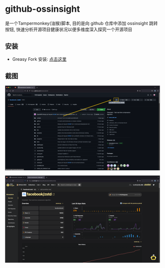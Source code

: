 # github-ossinsight
是一个Tampermonkey(油猴)脚本, 目的是向
github 仓库中添加 ossinsight 跳转按钮, 快速分析开源项目健康状况以便多维度深入探究一个开源项目

## 安装

- Greasy Fork 安装: [点击这里](https://greasyfork.org/scripts/456878-github-ossinsight)

## 截图

![github页面截图](images/screenshot01.png "github页面截图") 

![ossinsight页面截图](images/screenshot02.png "ossinsight页面截图") 
